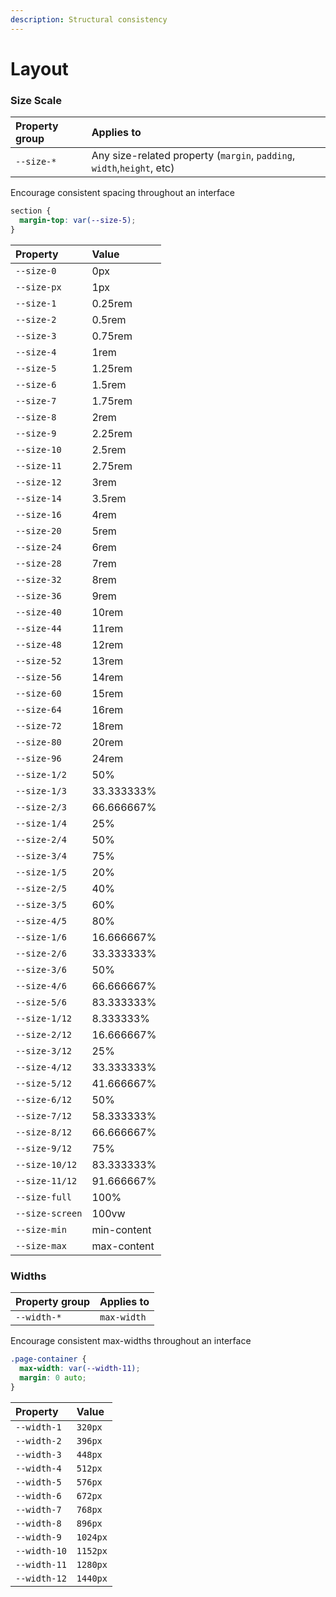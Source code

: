 ```yaml
---
description: Structural consistency
---
```


# Layout

### Size Scale

| Property group | Applies to |
| :--- | :--- |
| `--size-*` | Any size-related property \(`margin`, `padding`, `width`,`height`, etc\) |

Encourage consistent spacing throughout an interface

```css
section {
  margin-top: var(--size-5);
}
```

| Property | Value |
| :--- | :--- |
| `--size-0` | 0px |
| `--size-px` | 1px |
| `--size-1` | 0.25rem |
| `--size-2` | 0.5rem |
| `--size-3` | 0.75rem |
| `--size-4` | 1rem |
| `--size-5` | 1.25rem |
| `--size-6` | 1.5rem |
| `--size-7` | 1.75rem |
| `--size-8` | 2rem |
| `--size-9` | 2.25rem |
| `--size-10` | 2.5rem |
| `--size-11` | 2.75rem |
| `--size-12` | 3rem |
| `--size-14` | 3.5rem |
| `--size-16` | 4rem |
| `--size-20` | 5rem |
| `--size-24` | 6rem |
| `--size-28` | 7rem |
| `--size-32` | 8rem |
| `--size-36` | 9rem |
| `--size-40` | 10rem |
| `--size-44` | 11rem |
| `--size-48` | 12rem |
| `--size-52` | 13rem |
| `--size-56` | 14rem |
| `--size-60` | 15rem |
| `--size-64` | 16rem |
| `--size-72` | 18rem |
| `--size-80` | 20rem |
| `--size-96` | 24rem |
| `--size-1/2` | 50% |
| `--size-1/3` | 33.333333% |
| `--size-2/3` | 66.666667% |
| `--size-1/4` | 25% |
| `--size-2/4` | 50% |
| `--size-3/4` | 75% |
| `--size-1/5` | 20% |
| `--size-2/5` | 40% |
| `--size-3/5` | 60% |
| `--size-4/5` | 80% |
| `--size-1/6` | 16.666667% |
| `--size-2/6` | 33.333333% |
| `--size-3/6` | 50% |
| `--size-4/6` | 66.666667% |
| `--size-5/6` | 83.333333% |
| `--size-1/12` | 8.333333% |
| `--size-2/12` | 16.666667% |
| `--size-3/12` | 25% |
| `--size-4/12` | 33.333333% |
| `--size-5/12` | 41.666667% |
| `--size-6/12` | 50% |
| `--size-7/12` | 58.333333% |
| `--size-8/12` | 66.666667% |
| `--size-9/12` | 75% |
| `--size-10/12` | 83.333333% |
| `--size-11/12` | 91.666667% |
| `--size-full` | 100% |
| `--size-screen` | 100vw |
| `--size-min` | min-content |
| `--size-max` | max-content |

### Widths

| Property group | Applies to |
| :--- | :--- |
| `--width-*` | `max-width` |

Encourage consistent max-widths throughout an interface

```css
.page-container {
  max-width: var(--width-11);
  margin: 0 auto;
}
```

| Property | Value |
| :--- | :--- |
| `--width-1` | `320px` |
| `--width-2` | `396px` |
| `--width-3` | `448px` |
| `--width-4` | `512px` |
| `--width-5` | `576px` |
| `--width-6` | `672px` |
| `--width-7` | `768px` |
| `--width-8` | `896px` |
| `--width-9` | `1024px` |
| `--width-10` | `1152px` |
| `--width-11` | `1280px` |
| `--width-12` | `1440px` |

